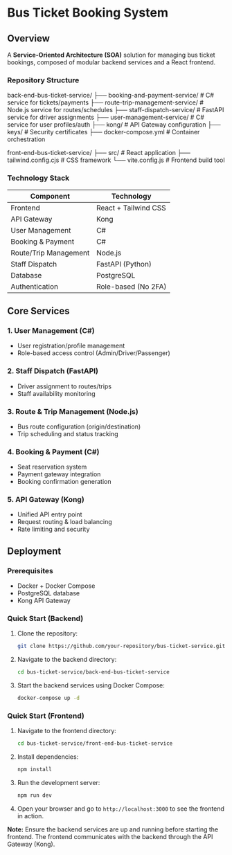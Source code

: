 # Bus Ticket Booking System

## Overview
A **Service-Oriented Architecture (SOA)** solution for managing bus ticket bookings, composed of modular backend services and a React frontend.

### Repository Structure
back-end-bus-ticket-service/
├── booking-and-payment-service/  # C# service for tickets/payments
├── route-trip-management-service/  # Node.js service for routes/schedules
├── staff-dispatch-service/  # FastAPI service for driver assignments
├── user-management-service/  # C# service for user profiles/auth
├── kong/  # API Gateway configuration
├── keys/  # Security certificates
├── docker-compose.yml  # Container orchestration

front-end-bus-ticket-service/
├── src/  # React application
├── tailwind.config.cjs  # CSS framework
└── vite.config.js  # Frontend build tool

### Technology Stack
| Component               | Technology          |
|-------------------------|---------------------|
| Frontend                | React + Tailwind CSS|
| API Gateway             | Kong                |
| User Management         | C#                  |
| Booking & Payment       | C#                  |  
| Route/Trip Management   | Node.js             |
| Staff Dispatch          | FastAPI (Python)    |
| Database                | PostgreSQL          |
| Authentication          | Role-based (No 2FA) |

## Core Services

### 1. User Management (C#)
- User registration/profile management  
- Role-based access control (Admin/Driver/Passenger)

### 2. Staff Dispatch (FastAPI)
- Driver assignment to routes/trips  
- Staff availability monitoring

### 3. Route & Trip Management (Node.js)
- Bus route configuration (origin/destination)  
- Trip scheduling and status tracking

### 4. Booking & Payment (C#)
- Seat reservation system  
- Payment gateway integration  
- Booking confirmation generation

### 5. API Gateway (Kong)
- Unified API entry point  
- Request routing & load balancing  
- Rate limiting and security

## Deployment

### Prerequisites
- Docker + Docker Compose
- PostgreSQL database
- Kong API Gateway

### Quick Start (Backend)

1. Clone the repository:
    ```bash
    git clone https://github.com/your-repository/bus-ticket-service.git
    ```

2. Navigate to the backend directory:
    ```bash
    cd bus-ticket-service/back-end-bus-ticket-service
    ```

3. Start the backend services using Docker Compose:
    ```bash
    docker-compose up -d
    ```

### Quick Start (Frontend)

1. Navigate to the frontend directory:
    ```bash
    cd bus-ticket-service/front-end-bus-ticket-service
    ```

2. Install dependencies:
    ```bash
    npm install
    ```

3. Run the development server:
    ```bash
    npm run dev
    ```

4. Open your browser and go to `http://localhost:3000` to see the frontend in action.

**Note:** Ensure the backend services are up and running before starting the frontend. The frontend communicates with the backend through the API Gateway (Kong).